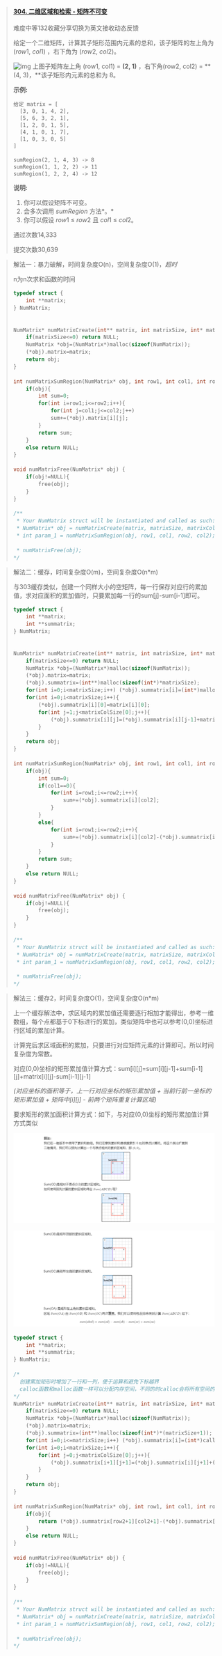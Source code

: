 > #### [304. 二维区域和检索 - 矩阵不可变](https://leetcode-cn.com/problems/range-sum-query-2d-immutable/)
>
> 难度中等132收藏分享切换为英文接收动态反馈
>
> 给定一个二维矩阵，计算其子矩形范围内元素的总和，该子矩阵的左上角为 (*row*1, *col*1) ，右下角为 (*row*2, *col*2)。
>
> ![img](https://pic.leetcode-cn.com/1626332422-wUpUHT-image.png)
> 上图子矩阵左上角 (row1, col1) = **(2, 1)** ，右下角(row2, col2) = **(4, 3)，**该子矩形内元素的总和为 8。
>
> **示例:**
>
> ```
> 给定 matrix = [
>   [3, 0, 1, 4, 2],
>   [5, 6, 3, 2, 1],
>   [1, 2, 0, 1, 5],
>   [4, 1, 0, 1, 7],
>   [1, 0, 3, 0, 5]
> ]
> 
> sumRegion(2, 1, 4, 3) -> 8
> sumRegion(1, 1, 2, 2) -> 11
> sumRegion(1, 2, 2, 4) -> 12
> ```
>
> **说明:**
>
> 1. 你可以假设矩阵不可变。
> 2. 会多次调用 *sumRegion* 方法*。*
> 3. 你可以假设 *row*1 ≤ *row*2 且 *col*1 ≤ *col*2。
>
> 通过次数14,333
>
> 提交次数30,639

> 解法一：暴力破解，时间复杂度O(n)，空间复杂度O(1)，*超时*
>
> n为n次求和函数的时间
>
> ```c
> typedef struct {
>     int **matrix;
> } NumMatrix;
> 
> 
> NumMatrix* numMatrixCreate(int** matrix, int matrixSize, int* matrixColSize) {
>     if(matrixSize<=0) return NULL;
>     NumMatrix *obj=(NumMatrix*)malloc(sizeof(NumMatrix));
>     (*obj).matrix=matrix;
>     return obj;
> }
> 
> int numMatrixSumRegion(NumMatrix* obj, int row1, int col1, int row2, int col2) {
>     if(obj){
>         int sum=0;
>         for(int i=row1;i<=row2;i++){
>             for(int j=col1;j<=col2;j++)
>             sum+=(*obj).matrix[i][j];
>         }
>         return sum;
>     }
>     else return NULL;
> }
> 
> void numMatrixFree(NumMatrix* obj) {
>     if(obj!=NULL){
>         free(obj);
>     }
> }
> 
> /**
>  * Your NumMatrix struct will be instantiated and called as such:
>  * NumMatrix* obj = numMatrixCreate(matrix, matrixSize, matrixColSize);
>  * int param_1 = numMatrixSumRegion(obj, row1, col1, row2, col2);
>  
>  * numMatrixFree(obj);
> */
> ```

> 解法二：缓存，时间复杂度O(m)，空间复杂度O(n*m)
>
> 与303缓存类似，创建一个同样大小的空矩阵，每一行保存对应行的累加值，求对应面积的累加值时，只要累加每一行的sum[j]-sum[i-1]即可。
>
> ```c
> typedef struct {
>     int **matrix;
>     int **summatrix;
> } NumMatrix;
> 
> 
> NumMatrix* numMatrixCreate(int** matrix, int matrixSize, int* matrixColSize) {
>     if(matrixSize<=0) return NULL;
>     NumMatrix *obj=(NumMatrix*)malloc(sizeof(NumMatrix));
>     (*obj).matrix=matrix;
>     (*obj).summatrix=(int**)malloc(sizeof(int*)*matrixSize);
>     for(int i=0;i<matrixSize;i++) (*obj).summatrix[i]=(int*)malloc(sizeof(int)*matrixColSize[0]);
>     for(int i=0;i<matrixSize;i++){
>         (*obj).summatrix[i][0]=matrix[i][0];
>         for(int j=1;j<matrixColSize[0];j++){
>             (*obj).summatrix[i][j]=(*obj).summatrix[i][j-1]+matrix[i][j];
>         }
>     }
>     return obj;
> }
> 
> int numMatrixSumRegion(NumMatrix* obj, int row1, int col1, int row2, int col2) {
>     if(obj){
>         int sum=0;
>         if(col1==0){
>             for(int i=row1;i<=row2;i++){
>                 sum+=(*obj).summatrix[i][col2];
>             }
>         }
>         else{
>             for(int i=row1;i<=row2;i++){
>                 sum+=(*obj).summatrix[i][col2]-(*obj).summatrix[i][col1-1];
>             }
>         }
>         return sum;            
>     }                        
>     else return NULL;
> }
> 
> void numMatrixFree(NumMatrix* obj) {
>     if(obj!=NULL){
>         free(obj);
>     }
> }
> 
> /**
>  * Your NumMatrix struct will be instantiated and called as such:
>  * NumMatrix* obj = numMatrixCreate(matrix, matrixSize, matrixColSize);
>  * int param_1 = numMatrixSumRegion(obj, row1, col1, row2, col2);
>  
>  * numMatrixFree(obj);
> */
> ```

> 解法三：缓存2，时间复杂度O(1)，空间复杂度O(n*m)
>
> 上一个缓存解法中，求区域内的累加值还需要逐行相加才能得出，参考一维数组，每个点都基于0下标进行的累加，类似矩阵中也可以参考(0,0)坐标进行区域的累加计算。
>
> 计算完后求区域面积的累加，只要进行对应矩阵元素的计算即可。所以时间复杂度为常数。
>
> 对应(0,0)坐标的矩形累加值计算方式：sum\[i][j]=sum\[i][j-1]+sum\[i-1][j]+matrix\[i][j]-sum\[i-1]\[j-1]
>
> *(对应坐标的面积等于，上一行对应坐标的矩形累加值 + 当前行前一坐标的矩形累加值 + 矩阵中\[i][j] - 前两个矩阵重复计算区域)*
>
> 要求矩形的累加面积计算方式：如下，与对应(0,0)坐标的矩形累加值计算方式类似
>
> ![image-20201227181554465](image\image-20201227181554465.png)
>
> ![image-20201227181640577](image\image-20201227181640577.png)
>
> ```c
> typedef struct {
>     int **matrix;
>     int **summatrix;
> } NumMatrix;
> 
> /*
> 	创建累加矩形时增加了一行和一列，便于运算和避免下标越界
> 	calloc函数和malloc函数一样可以分配内存空间，不同的时calloc会将所有空间的值置零，malloc分配的空间中初始值不确定，此处用calloc更合适
> */
> NumMatrix* numMatrixCreate(int** matrix, int matrixSize, int* matrixColSize) {
>     if(matrixSize<=0) return NULL;
>     NumMatrix *obj=(NumMatrix*)malloc(sizeof(NumMatrix));
>     (*obj).matrix=matrix;
>     (*obj).summatrix=(int**)malloc(sizeof(int*)*(matrixSize+1));
>     for(int i=0;i<=matrixSize;i++) (*obj).summatrix[i]=(int*)calloc((matrixColSize[0]+1),sizeof(int));
>     for(int i=0;i<matrixSize;i++){
>         for(int j=0;j<matrixColSize[0];j++){
>             (*obj).summatrix[i+1][j+1]=(*obj).summatrix[i][j+1]+(*obj).summatrix[i+1][j]+matrix[i][j]-(*obj).summatrix[i][j];
>         }
>     }
>     return obj;
> }
> 
> int numMatrixSumRegion(NumMatrix* obj, int row1, int col1, int row2, int col2) {
>     if(obj){
>         return (*obj).summatrix[row2+1][col2+1]-(*obj).summatrix[row1][col2+1]-(*obj).summatrix[row2+1][col1]+(*obj).summatrix[row1][col1];
>     }                        
>     else return NULL;
> }
> 
> void numMatrixFree(NumMatrix* obj) {
>     if(obj!=NULL){
>         free(obj);
>     }
> }
> 
> /**
>  * Your NumMatrix struct will be instantiated and called as such:
>  * NumMatrix* obj = numMatrixCreate(matrix, matrixSize, matrixColSize);
>  * int param_1 = numMatrixSumRegion(obj, row1, col1, row2, col2);
>  
>  * numMatrixFree(obj);
> */
> ```
>
> 